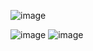 ![image](https://github.com/AthosTelini/Exerc-cio-JavaScript-/assets/116104526/b017d88a-efdb-47d3-aa29-941cf05cf1f7)

![image](https://github.com/AthosTelini/Exerc-cio-JavaScript-/assets/116104526/e03fd7b9-f48a-4a75-ab67-d0ba57f5b90e)
![image](https://github.com/AthosTelini/Exerc-cio-JavaScript-/assets/116104526/695d57e0-12b7-4456-8b29-a35cf4105446)
